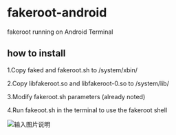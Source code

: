 # fakeroot-android
fakeroot running on Android Terminal
## how to install
1.Copy faked and fakeroot.sh to /system/xbin/

2.Copy libfakeroot.so and libfakeroot-0.so to /system/lib/

3.Modify fakeroot.sh parameters (already noted)

4.Run fakeoot.sh in the terminal to use the fakeroot shell

![输入图片说明](https://images.gitee.com/uploads/images/2020/0529/211909_44646a1d_2002763.png "Screenshot_20200529-211820_MT.png")
